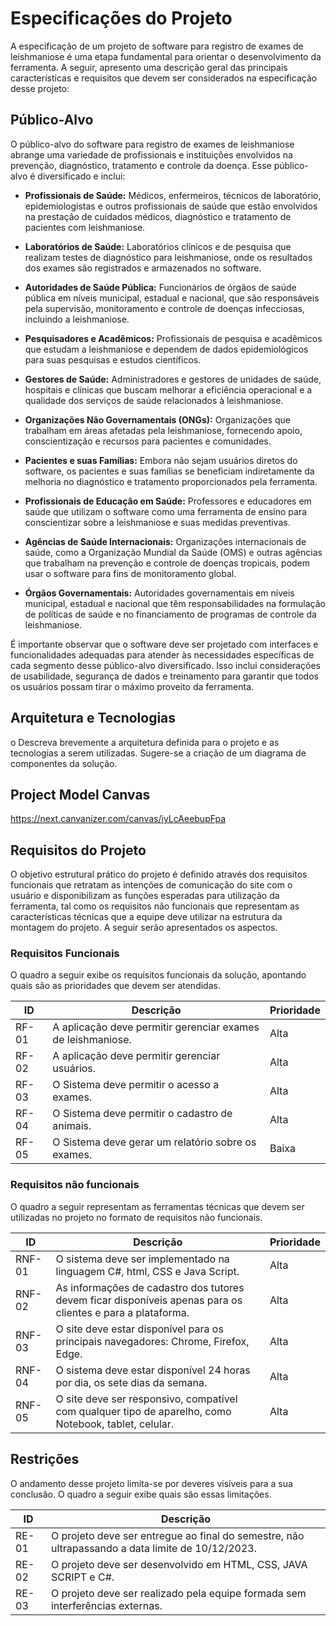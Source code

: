 # Especificações do Projeto

A especificação de um projeto de software para registro de exames de leishmaniose é uma etapa fundamental para orientar o desenvolvimento da ferramenta. A seguir, apresento uma descrição geral das principais características e requisitos que devem ser considerados na especificação desse projeto:

## Público-Alvo

O público-alvo do software para registro de exames de leishmaniose abrange uma variedade de profissionais e instituições envolvidos na prevenção, diagnóstico, tratamento e controle da doença. Esse público-alvo é diversificado e inclui:

- **Profissionais de Saúde:** Médicos, enfermeiros, técnicos de laboratório, epidemiologistas e outros profissionais de saúde que estão envolvidos na prestação de cuidados médicos, diagnóstico e tratamento de pacientes com leishmaniose.

- **Laboratórios de Saúde:** Laboratórios clínicos e de pesquisa que realizam testes de diagnóstico para leishmaniose, onde os resultados dos exames são registrados e armazenados no software.

- **Autoridades de Saúde Pública:** Funcionários de órgãos de saúde pública em níveis municipal, estadual e nacional, que são responsáveis pela supervisão, monitoramento e controle de doenças infecciosas, incluindo a leishmaniose.

- **Pesquisadores e Acadêmicos:** Profissionais de pesquisa e acadêmicos que estudam a leishmaniose e dependem de dados epidemiológicos para suas pesquisas e estudos científicos.

- **Gestores de Saúde:** Administradores e gestores de unidades de saúde, hospitais e clínicas que buscam melhorar a eficiência operacional e a qualidade dos serviços de saúde relacionados à leishmaniose.

- **Organizações Não Governamentais (ONGs):** Organizações que trabalham em áreas afetadas pela leishmaniose, fornecendo apoio, conscientização e recursos para pacientes e comunidades.

- **Pacientes e suas Famílias:** Embora não sejam usuários diretos do software, os pacientes e suas famílias se beneficiam indiretamente da melhoria no diagnóstico e tratamento proporcionados pela ferramenta.

- **Profissionais de Educação em Saúde:** Professores e educadores em saúde que utilizam o software como uma ferramenta de ensino para conscientizar sobre a leishmaniose e suas medidas preventivas.

- **Agências de Saúde Internacionais:** Organizações internacionais de saúde, como a Organização Mundial da Saúde (OMS) e outras agências que trabalham na prevenção e controle de doenças tropicais, podem usar o software para fins de monitoramento global.

- **Órgãos Governamentais:** Autoridades governamentais em níveis municipal, estadual e nacional que têm responsabilidades na formulação de políticas de saúde e no financiamento de programas de controle da leishmaniose.

É importante observar que o software deve ser projetado com interfaces e funcionalidades adequadas para atender às necessidades específicas de cada segmento desse público-alvo diversificado. Isso inclui considerações de usabilidade, segurança de dados e treinamento para garantir que todos os usuários possam tirar o máximo proveito da ferramenta.









## Arquitetura e Tecnologias

o	Descreva brevemente a arquitetura definida para o projeto e as tecnologias a serem utilizadas. Sugere-se a criação de um diagrama de componentes da solução.

## Project Model Canvas

https://next.canvanizer.com/canvas/iyLcAeebupFpa


## Requisitos do Projeto

O objetivo estrutural prático do projeto é definido através dos requisitos funcionais que retratam as intenções de comunicação do site com o usuário e disponibilizam as funções esperadas para utilização da ferramenta, tal como os requisitos não funcionais que representam as características técnicas que a equipe deve utilizar na estrutura da montagem do projeto. A seguir serão apresentados os aspectos.

### Requisitos Funcionais

O quadro a seguir exibe os requisitos funcionais da solução, apontando quais são as prioridades que devem ser atendidas.

| ID    | Descrição                                 | Prioridade |
|-------|-------------------------------------------|------------|
| RF-01 | A aplicação deve permitir gerenciar exames de leishmaniose. | Alta       |
| RF-02 | A aplicação deve permitir gerenciar usuários. | Alta       |
| RF-03 | O Sistema deve permitir o acesso a exames. | Alta       |
| RF-04 | O Sistema deve permitir o cadastro de animais. | Alta       |
| RF-05 | O Sistema deve gerar um relatório sobre os exames. | Baixa      |

### Requisitos não funcionais

O quadro a seguir representam as ferramentas técnicas que devem ser utilizadas no projeto no formato de requisitos não funcionais.

| ID    | Descrição                                           | Prioridade |
|-------|-----------------------------------------------------|------------|
| RNF-01 | O sistema deve ser implementado na linguagem C#, html, CSS e Java Script. | Alta       |
| RNF-02 | As informações de cadastro dos tutores devem ficar disponíveis apenas para os clientes e para a plataforma. | Alta       |
| RNF-03 | O site deve estar disponível para os principais navegadores: Chrome, Firefox, Edge. | Alta       |
| RNF-04 | O sistema deve estar disponível 24 horas por dia, os sete dias da semana. | Alta       |
| RNF-05 | O site deve ser responsivo, compatível com qualquer tipo de aparelho, como Notebook, tablet, celular. | Alta       |

## Restrições

O andamento desse projeto limita-se por deveres visíveis para a sua conclusão. O quadro a seguir exibe quais são essas limitações.

| ID    | Descrição                                 |
|-------|-------------------------------------------|
| RE-01 | O projeto deve ser entregue ao final do semestre, não ultrapassando a data limite de 10/12/2023. |
| RE-02 | O projeto deve ser desenvolvido em HTML, CSS, JAVA SCRIPT e C#. |
| RE-03 | O projeto deve ser realizado pela equipe formada sem interferências externas. |
